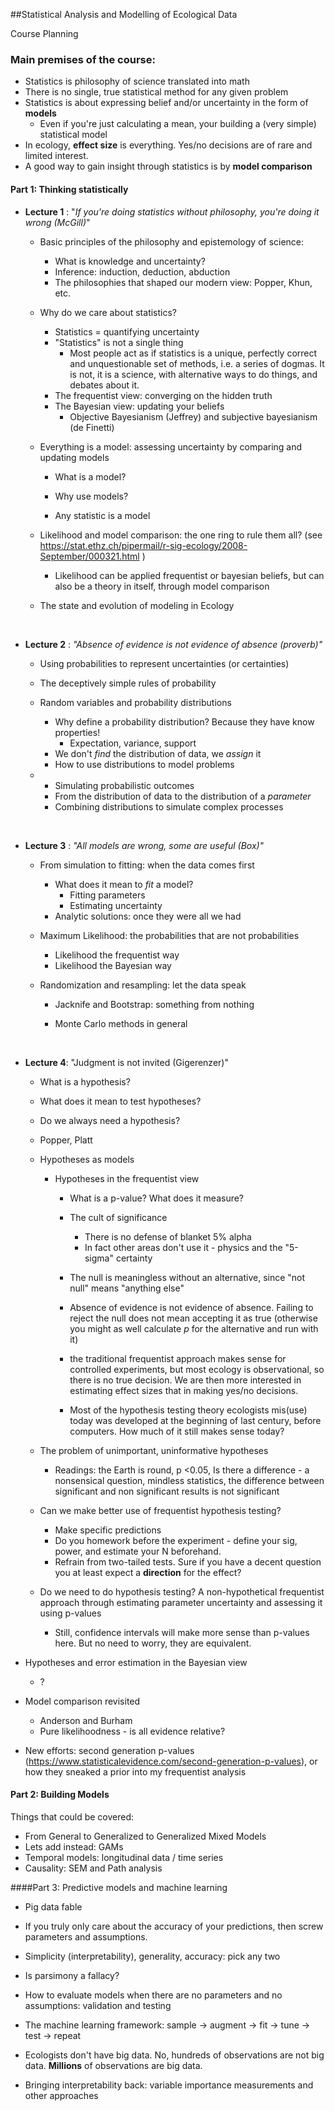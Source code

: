 ##Statistical Analysis and Modelling of Ecological Data 

Course Planning



### Main premises of the course:

- Statistics is philosophy of science translated into math
- There is no single, true statistical method for any given problem
- Statistics is about expressing belief and/or uncertainty in the form of **models**
  - Even if you're just calculating a mean, your building a (very simple) statistical model
- In ecology, **effect size** is everything. Yes/no decisions are of rare and limited interest.
- A good way to gain insight through statistics is by **model comparison**



#### Part 1: Thinking statistically

- **Lecture 1** : "*If you're doing statistics without philosophy, you're doing it wrong (McGill)*"

  - Basic principles of the philosophy and epistemology of science:

    - What is knowledge and uncertainty?
    - Inference: induction, deduction, abduction
    - The philosophies that shaped our modern view: Popper, Khun, etc.

  - Why do we care about statistics?

    - Statistics = quantifying uncertainty
    - "Statistics" is not a single thing
      - Most people act as if statistics is a unique, perfectly correct and unquestionable set of methods, i.e. a series of dogmas. It is not, it is a science, with alternative ways to do things, and debates about it.
    - The frequentist view: converging on the hidden truth
    - The Bayesian view: updating your beliefs
      - Objective Bayesianism (Jeffrey) and subjective bayesianism (de Finetti)

  - Everything is a model: assessing uncertainty by comparing and updating models

    - What is a model?

    - Why use models?

    - Any statistic is a model

  - Likelihood and model comparison: the one ring to rule them all? (see https://stat.ethz.ch/pipermail/r-sig-ecology/2008-September/000321.html )

    - Likelihood can be applied frequentist or bayesian beliefs, but can also be a theory in itself, through model comparison

  - The state and evolution of modeling in Ecology

    ​

- **Lecture 2** : *"Absence of evidence is not evidence of absence (proverb)"*

  - Using probabilities to represent uncertainties (or certainties)

  - The deceptively simple rules of probability

  - Random variables and probability distributions

    - Why define a probability distribution? Because they have know properties!
      - Expectation, variance, support
    - We don't  *find* the distribution of data, we *assign* it
    - How to use distributions to model problems



  - - Simulating probabilistic outcomes
    - From the distribution of data to the distribution of a *parameter* 
    - Combining distributions to simulate complex processes

    ​

- **Lecture 3** : *"All models are wrong, some are useful (Box)"* 

  - From simulation to fitting: when the data comes first
    - What does it mean to *fit* a model?
      - Fitting parameters
      - Estimating uncertainty
    - Analytic solutions: once they were all we had

  - Maximum Likelihood: the probabilities that are not probabilities

    - Likelihood the frequentist way
    - Likelihood the Bayesian way

  - Randomization and resampling:  let the data speak
    - Jacknife and Bootstrap: something from nothing

    - Monte Carlo methods in general

      ​

- **Lecture 4**: "Judgment is not invited (Gigerenzer)" 


    - What is a hypothesis?
    - What does it mean to test hypotheses?
    - Do we always need a hypothesis?
    - Popper, Platt
    - Hypotheses as models
    
      - Hypotheses in the frequentist view
    
        - What is a p-value? What does it measure?
        - The cult of significance
    
          - There is no defense of blanket 5% alpha
          - In fact other areas don't use it - physics and the "5-sigma" certainty
        - The null is meaningless without an alternative, since "not null" means "anything else"
        - Absence of evidence is not evidence of absence. Failing to reject the null does not mean accepting it as true (otherwise you might as well calculate *p* for the alternative and run with it)
        - the traditional frequentist approach makes sense for controlled experiments, but most ecology is observational, so there is no true decision. We are then more interested in estimating effect sizes that in making yes/no decisions.
        - Most of the hypothesis testing theory ecologists mis(use) today was developed at the beginning of last century, before computers. How much of it still makes sense today?
  - The problem of unimportant, uninformative hypotheses

    - Readings: the Earth is round, p <0.05, Is there a difference - a nonsensical question, mindless statistics, the difference between significant and non significant results is not significant
  - Can we make better use of frequentist hypothesis testing?

    - Make specific predictions
    - Do you homework before the experiment - define your sig, power, and estimate your N beforehand.
    - Refrain from two-tailed tests. Sure if you have a decent question you at least expect a **direction** for the effect?
  - Do we need to do hypothesis testing? A non-hypothetical frequentist approach through estimating parameter uncertainty and assessing it using p-values

    - Still, confidence intervals will make more sense than p-values here. But no need to worry, they are equivalent.
- Hypotheses and error estimation in the Bayesian view
  - ?
- Model comparison revisited
  - Anderson and Burham
  - Pure likelihoodness - is all evidence relative?


- New efforts: second generation p-values (https://www.statisticalevidence.com/second-generation-p-values), or how they sneaked a prior into my frequentist analysis

#### Part 2: Building Models

Things that could be covered:

- From General to Generalized to Generalized Mixed Models
- Lets add instead: GAMs
- Temporal models: longitudinal data / time series
- Causality: SEM and Path analysis



####Part 3: Predictive models and machine learning

- Pig data fable

- If you truly only care about the accuracy of your predictions, then screw parameters and assumptions.

- Simplicity (interpretability), generality, accuracy: pick any two

- Is parsimony a fallacy?

- How to evaluate models when there are no parameters and no assumptions: validation and testing

- The machine learning framework: sample -> augment -> fit -> tune -> test -> repeat

- Ecologists don't have big data. No, hundreds of observations are not big data. **Millions** of observations are big data.

- Bringing interpretability back: variable importance measurements and other approaches

  ​